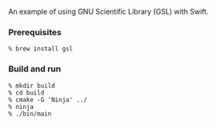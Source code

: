 An example of using GNU Scientific Library (GSL) with Swift.

### Prerequisites
```
% brew install gsl
```

### Build and run
```
% mkdir build
% cd build
% cmake -G 'Ninja' ../
% ninja
% ./bin/main
```
